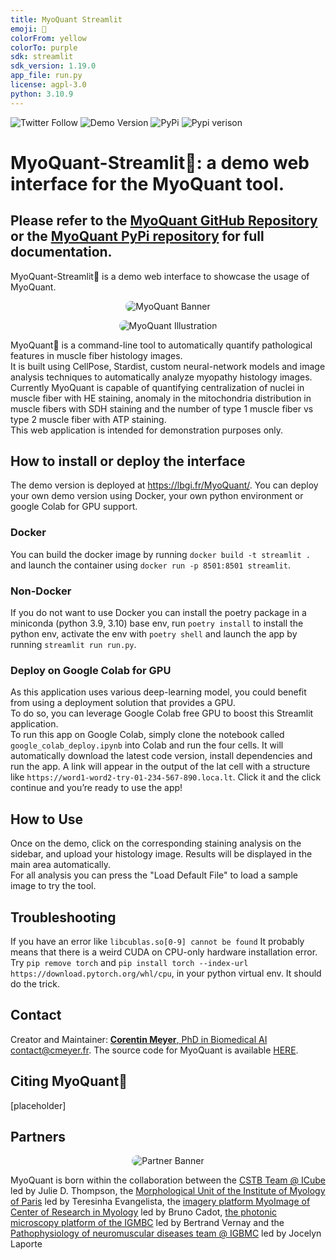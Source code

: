 ```yaml
---
title: MyoQuant Streamlit
emoji: 🔬
colorFrom: yellow
colorTo: purple
sdk: streamlit
sdk_version: 1.19.0
app_file: run.py
license: agpl-3.0
python: 3.10.9
---
```


![Twitter Follow](https://img.shields.io/twitter/follow/corentinm_py?style=social) ![Demo Version](https://img.shields.io/badge/Demo-https%3A%2F%2Flbgi.fr%2FMyoQuant%2F-9cf) ![PyPi](https://img.shields.io/badge/PyPi-https%3A%2F%2Fpypi.org%2Fproject%2Fmyoquant%2F-blueviolet) ![Pypi verison](https://img.shields.io/pypi/v/myoquant)

# MyoQuant-Streamlit🔬: a demo web interface for the MyoQuant tool.

## Please refer to the [MyoQuant GitHub Repository](https://github.com/lambda-science/MyoQuant) or the [MyoQuant PyPi repository](https://pypi.org/project/myoquant/) for full documentation.

MyoQuant-Streamlit🔬 is a demo web interface to showcase the usage of MyoQuant.

<p align="center">
  <img src="https://i.imgur.com/mzALgZL.png" alt="MyoQuant Banner" style="border-radius: 25px;" />
</p>

<p align="center">
  <img src="https://i.imgur.com/FxpFUT3.png" alt="MyoQuant Illustration" style="border-radius: 25px;" />
</p>

MyoQuant🔬 is a command-line tool to automatically quantify pathological features in muscle fiber histology images.  
It is built using CellPose, Stardist, custom neural-network models and image analysis techniques to automatically analyze myopathy histology images. Currently MyoQuant is capable of quantifying centralization of nuclei in muscle fiber with HE staining, anomaly in the mitochondria distribution in muscle fibers with SDH staining and the number of type 1 muscle fiber vs type 2 muscle fiber with ATP staining.  
This web application is intended for demonstration purposes only.

## How to install or deploy the interface

The demo version is deployed at https://lbgi.fr/MyoQuant/. You can deploy your own demo version using Docker, your own python environment or google Colab for GPU support.

### Docker

You can build the docker image by running `docker build -t streamlit .` and launch the container using `docker run -p 8501:8501 streamlit`.

### Non-Docker

If you do not want to use Docker you can install the poetry package in a miniconda (python 3.9, 3.10) base env, run `poetry install` to install the python env, activate the env with `poetry shell` and launch the app by running `streamlit run run.py`.

### Deploy on Google Colab for GPU

As this application uses various deep-learning model, you could benefit from using a deployment solution that provides a GPU.  
To do so, you can leverage Google Colab free GPU to boost this Streamlit application.  
To run this app on Google Colab, simply clone the notebook called `google_colab_deploy.ipynb` into Colab and run the four cells. It will automatically download the latest code version, install dependencies and run the app. A link will appear in the output of the lat cell with a structure like `https://word1-word2-try-01-234-567-890.loca.lt`. Click it and the click continue and you’re ready to use the app!

## How to Use

Once on the demo, click on the corresponding staining analysis on the sidebar, and upload your histology image. Results will be displayed in the main area automatically.  
For all analysis you can press the "Load Default File" to load a sample image to try the tool.

## Troubleshooting

If you have an error like `libcublas.so[0-9] cannot be found`
It probably means that there is a weird CUDA on CPU-only hardware installation error. Try `pip remove torch` and `pip install torch --index-url https://download.pytorch.org/whl/cpu`, in your python virtual env. It should do the trick.

## Contact

Creator and Maintainer: [**Corentin Meyer**, PhD in Biomedical AI](https://cmeyer.fr/) <contact@cmeyer.fr>. The source code for MyoQuant is available [HERE](https://github.com/lambda-science/MyoQuant).

## Citing MyoQuant🔬

[placeholder]

## Partners

<p align="center">
  <img src="https://i.imgur.com/m5OGthE.png" alt="Partner Banner" style="border-radius: 25px;" />
</p>

MyoQuant is born within the collaboration between the [CSTB Team @ ICube](https://cstb.icube.unistra.fr/en/index.php/Home) led by Julie D. Thompson, the [Morphological Unit of the Institute of Myology of Paris](https://www.institut-myologie.org/en/recherche-2/neuromuscular-investigation-center/morphological-unit/) led by Teresinha Evangelista, the [imagery platform MyoImage of Center of Research in Myology](https://recherche-myologie.fr/technologies/myoimage/) led by Bruno Cadot, [the photonic microscopy platform of the IGMBC](https://www.igbmc.fr/en/plateformes-technologiques/photonic-microscopy) led by Bertrand Vernay and the [Pathophysiology of neuromuscular diseases team @ IGBMC](https://www.igbmc.fr/en/igbmc/a-propos-de-ligbmc/directory/jocelyn-laporte) led by Jocelyn Laporte
